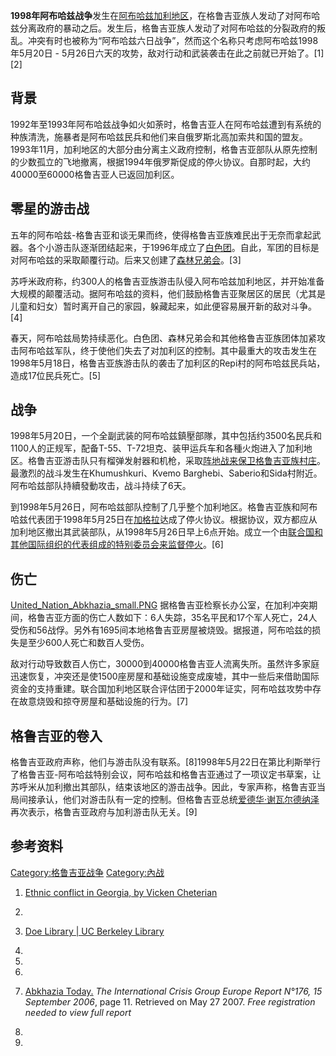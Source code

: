 **1998年阿布哈兹战争**发生在[阿布哈兹加利地区](https://zh.wikipedia.org/wiki/阿布哈兹 "wikilink")，在格鲁吉亚族人发动了对阿布哈兹分离政府的暴动之后。发生后，格鲁吉亚族人发动了对阿布哈兹的分裂政府的叛乱。冲突有时也被称为“阿布哈兹六日战争”，然而这个名称只考虑阿布哈兹1998年5月20日 - 5月26日六天的攻势，敌对行动和武装袭击在此之前就已开始了。\[1\]\[2\]

## 背景

1992年至1993年阿布哈兹战争如火如荼时，格鲁吉亚人在阿布哈兹遭到有系统的种族清洗，施暴者是阿布哈兹民兵和他们来自俄罗斯北高加索共和国的盟友。1993年11月，加利地区的大部分由分离主义政府控制，格鲁吉亚部队从原先控制的少数孤立的飞地撤离，根据1994年俄罗斯促成的停火协议。自那时起，大约40000至60000格鲁吉亚人已返回加利区。

## 零星的游击战

五年的阿布哈兹-格鲁吉亚和谈无果而终，使得格鲁吉亚族难民出于无奈而拿起武器。各个小游击队逐渐团结起来，于1996年成立了[白色团](https://zh.wikipedia.org/wiki/白色团 "wikilink")。自此，军团的目标是对阿布哈兹的采取颠覆行动。后来又创建了[森林兄弟会](../Page/森林兄弟会.md "wikilink")。\[3\]

苏呼米政府称，约300人的格鲁吉亚族游击队侵入阿布哈兹加利地区，并开始准备大规模的颠覆活动。据阿布哈兹的资料，他们鼓励格鲁吉亚聚居区的居民（尤其是儿童和妇女）暂时离开自己的家园，躲藏起来，如此便容易展开新的敌对斗争。\[4\]

春天，阿布哈兹局势持续恶化。白色团、森林兄弟会和其他格鲁吉亚族团体加紧攻击阿布哈兹军队，终于使他们失去了对加利区的控制。其中最重大的攻击发生在1998年5月18日，格鲁吉亚族游击队的袭击了加利区的Repi村的阿布哈兹民兵站，造成17位民兵死亡。\[5\]

## 战争

1998年5月20日，一个全副武装的阿布哈兹鎮壓部隊，其中包括约3500名民兵和1100人的正规军，配备T-55、T-72坦克、装甲运兵车和各種火炮进入了加利地区。格鲁吉亚游击队只有榴弹发射器和机枪，采取[阵地战来保卫格鲁吉亚族村庄](https://zh.wikipedia.org/wiki/阵地战 "wikilink")。最激烈的战斗发生在Khumushkuri、Kvemo Barghebi、Saberio和Sida村附近。阿布哈兹部队持續發動攻击，战斗持续了6天。

到1998年5月26日，阿布哈兹部队控制了几乎整个加利地区。格鲁吉亚族和阿布哈兹代表团于1998年5月25日在[加格拉](../Page/加格拉.md "wikilink")达成了停火协议。根据协议，双方都应从加利地区撤出其武装部队，从1998年5月26日早上6点开始。成立一个由[联合国和其他国际组织的代表组成的特别委员会来监督停火](https://zh.wikipedia.org/wiki/联合国 "wikilink")。\[6\]

## 伤亡

[United_Nation_Abkhazia_small.PNG](https://zh.wikipedia.org/wiki/File:United_Nation_Abkhazia_small.PNG "fig:United_Nation_Abkhazia_small.PNG") 据格鲁吉亚检察长办公室，在加利冲突期间，格鲁吉亚方面的伤亡人数如下：6人失踪，35名平民和17个军人死亡，24人受伤和56战俘。另外有1695间本地格鲁吉亚房屋被烧毁。据报道，阿布哈兹的损失是至少600人死亡和数百人受伤。

敌对行动导致数百人伤亡，30000到40000格鲁吉亚人流离失所。虽然许多家庭迅速恢复，冲突还是使1500座房屋和基础设施变成废墟，其中一些后来借助国际资金的支持重建。联合国加利地区联合评估团于2000年证实，阿布哈兹攻势中存在故意烧毁和掠夺房屋和基础设施的行为。\[7\]

## 格鲁吉亚的卷入

格鲁吉亚政府声称，他们与游击队没有联系。\[8\]1998年5月22日在第比利斯举行了格鲁吉亚-阿布哈兹特别会议，阿布哈兹和格鲁吉亚通过了一项议定书草案，让苏呼米从加利撤出其部队，结束该地区的游击战争。因此，专家声称，格鲁吉亚当局间接承认，他们对游击队有一定的控制。但格鲁吉亚总统[爱德华·谢瓦尔德纳泽](../Page/爱德华·谢瓦尔德纳泽.md "wikilink")再次表示，格鲁吉亚政府与加利游击队无关。\[9\]

## 参考资料

[Category:格鲁吉亚战争](https://zh.wikipedia.org/wiki/Category:格鲁吉亚战争 "wikilink") [Category:內战](https://zh.wikipedia.org/wiki/Category:內战 "wikilink")

1.  [Ethnic conflict in Georgia, by Vicken Cheterian](http://mondediplo.com/1998/12/10georgia)

2.
3.  [Doe Library | UC Berkeley Library](http://www.lib.berkeley.edu/doemoff/slavic/pdfs/army698.pdf)

4.
5.
6.
7.  [Abkhazia Today.](http://www.crisisgroup.org/home/index.cfm?l=1&id=4377)  *The International Crisis Group Europe Report N°176, 15 September 2006*, page 11. Retrieved on May 27 2007. *Free registration needed to view full report*

8.
9.